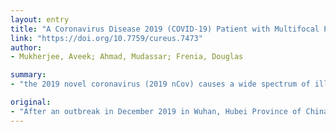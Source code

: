 ```yaml
---
layout: entry
title: "A Coronavirus Disease 2019 (COVID-19) Patient with Multifocal Pneumonia Treated with Hydroxychloroquine"
link: "https://doi.org/10.7759/cureus.7473"
author:
- Mukherjee, Aveek; Ahmad, Mudassar; Frenia, Douglas

summary:
- "the 2019 novel coronavirus (2019 nCov) causes a wide spectrum of illness and patients with underlying comorbidities have a high mortality. A 49-year-old male patient presented with fever, cough, myalgia and shortness of breath for five days with likely exposure to a COVID-19 contact. He tested positive for SARS-CoV-2 by nucleic acid amplification."

original:
- "After an outbreak in December 2019 in Wuhan, Hubei Province of China, coronavirus disease 2019 (COVID-19) has rapidly become a pandemic. The 2019 novel coronavirus (2019 nCov), now called severe acute respiratory syndrome coronavirus 2 (SARS-CoV-2), causes a wide spectrum of illness and patients with underlying comorbidities have a high mortality. Here we present a 49-year-old male patient with comorbid conditions who presented with fever, cough, myalgia and shortness of breath for five days with likely exposure to a COVID-19 contact. A computed tomography scan of the thorax revealed multifocal bilateral ground-glass lung opacities with areas of subpleural sparing. He tested positive for SARS-CoV-2 by nucleic acid amplification. Hydroxychloroquine therapy was started, and the patient responded favorably with improvement of symptoms. Early diagnosis and self-isolation or quarantine remain key to stemming the tide of the contagion as there is a real risk of the healthcare system being overwhelmed."
---
```


